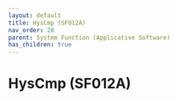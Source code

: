 ```yaml
---
layout: default
title: HysCmp (SF012A)
nav_order: 28
parent: System Function (Applicative Software)
has_children: true
---
```

# HysCmp (SF012A)
